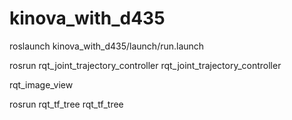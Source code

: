 # kinova_with_d435
roslaunch kinova_with_d435/launch/run.launch  

rosrun rqt_joint_trajectory_controller rqt_joint_trajectory_controller

rqt_image_view


rosrun rqt_tf_tree rqt_tf_tree
